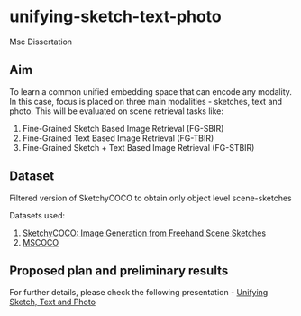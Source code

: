 # unifying-sketch-text-photo
Msc Dissertation

## Aim
To learn a common unified embedding space that can encode any modality. In this case, focus is placed on three main modalities - sketches, text and photo. This will be evaluated on scene retrieval tasks like:
1. Fine-Grained Sketch Based Image Retrieval (FG-SBIR)
2. Fine-Grained Text Based Image Retrieval (FG-TBIR)
3. Fine-Grained Sketch + Text Based Image Retrieval (FG-STBIR)

## Dataset
Filtered version of SketchyCOCO to obtain only object level scene-sketches

Datasets used: 

1. [SketchyCOCO: Image Generation from Freehand Scene Sketches](https://github.com/sysu-imsl/SketchyCOCO)
2. [MSCOCO](https://cocodataset.org/#home)

## Proposed plan and preliminary results

For further details, please check the following presentation - [Unifying Sketch, Text and Photo](https://github.com/ramyapriya/unifying-sketch-text-photo/blob/main/Unifying%20Sketch%2C%20Text%20and%20Photo.pdf)
